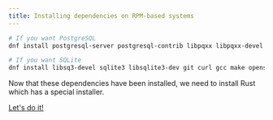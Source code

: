 ```yaml
---
title: Installing dependencies on RPM-based systems
---
```


```bash
# If you want PostgreSQL
dnf install postgresql-server postgresql-contrib libpqxx libpqxx-devel git curl gcc make openssl openssl-devel gettext

# If you want SQLite
dnf install libsq3-devel sqlite3 libsqlite3-dev git curl gcc make openssl openssl-devel gettext
```

Now that these dependencies have been installed, we need to install Rust which has a special installer.

<a class="action" href="/installation/deps/rust">Let's do it!</a>